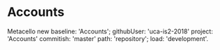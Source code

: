 # Accounts

Metacello new
   baseline: 'Accounts';
   githubUser: 'uca-is2-2018' project: 'Accounts' commitish: 'master' path: 'repository';
   load: 'development'.
